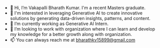 - 👋 Hi, I’m Vakapalli Bharath Kumar. I'm a recent Masters graduate.
- 👀 I'm interested in leveraging Generative AI to create innovative solutions by generating data-driven insights, patterns, and content.
- 🌱 I’m currently working as Generative AI Intern.
- 💞️ I’m looking to work with organization where I can learn and develop my knowledge for a better growth along with organization.
- 📫 You can always reach me at bharathkv15899@gmail.com

<!---
BharathVpro/BharathVpro is a ✨ special ✨ repository because its `README.md` (this file) appears on your GitHub profile.
You can click the Preview link to take a look at your changes.
--->
